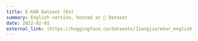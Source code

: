 ```yaml
---
title: E-KAR Dataset (En)
summary: English version, hosted at 🤗 Dataset
date: 2022-02-01
external_link: (https://huggingface.co/datasets/Jiangjie/ekar_english
---
```

